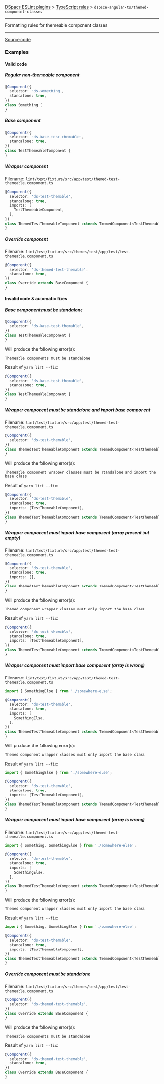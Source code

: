 [DSpace ESLint plugins](../../../../lint/README.md) > [TypeScript rules](../index.md) > `dspace-angular-ts/themed-component-classes`
_______

Formatting rules for themeable component classes

_______

[Source code](../../../../lint/src/rules/ts/themed-component-classes.ts)

### Examples


#### Valid code
    
##### Regular non-themeable component
        
```typescript
@Component({
  selector: 'ds-something',
  standalone: true,
})
class Something {
}
```
    
##### Base component
        
```typescript
@Component({
  selector: 'ds-base-test-themable',
  standalone: true,
})
class TestThemeableTomponent {
}
```
    
##### Wrapper component
        
Filename: `lint/test/fixture/src/app/test/themed-test-themeable.component.ts`
        
```typescript
@Component({
  selector: 'ds-test-themable',
  standalone: true,
  imports: [
    TestThemeableComponent,
  ],
})
class ThemedTestThemeableTomponent extends ThemedComponent<TestThemeableComponent> {
}
```
    
##### Override component
        
Filename: `lint/test/fixture/src/themes/test/app/test/test-themeable.component.ts`
        
```typescript
@Component({
  selector: 'ds-themed-test-themable',
  standalone: true,
})
class Override extends BaseComponent {
}
```
    



#### Invalid code  &amp; automatic fixes
    
##### Base component must be standalone
        
```typescript
@Component({
  selector: 'ds-base-test-themable',
})
class TestThemeableComponent {
}
```
Will produce the following error(s):
```
Themeable components must be standalone
```
        
Result of `yarn lint --fix`:
```typescript
@Component({
  selector: 'ds-base-test-themable',
  standalone: true,
})
class TestThemeableComponent {
}
```
        
    
##### Wrapper component must be standalone and import base component
        
Filename: `lint/test/fixture/src/app/test/themed-test-themeable.component.ts`
        
```typescript
@Component({
  selector: 'ds-test-themable',
})
class ThemedTestThemeableComponent extends ThemedComponent<TestThemeableComponent> {
}
```
Will produce the following error(s):
```
Themeable component wrapper classes must be standalone and import the base class
```
        
Result of `yarn lint --fix`:
```typescript
@Component({
  selector: 'ds-test-themable',
  standalone: true,
  imports: [TestThemeableComponent],
})
class ThemedTestThemeableComponent extends ThemedComponent<TestThemeableComponent> {
}
```
        
    
##### Wrapper component must import base component (array present but empty)
        
Filename: `lint/test/fixture/src/app/test/themed-test-themeable.component.ts`
        
```typescript
@Component({
  selector: 'ds-test-themable',
  standalone: true,
  imports: [],
})
class ThemedTestThemeableComponent extends ThemedComponent<TestThemeableComponent> {
}
```
Will produce the following error(s):
```
Themed component wrapper classes must only import the base class
```
        
Result of `yarn lint --fix`:
```typescript
@Component({
  selector: 'ds-test-themable',
  standalone: true,
  imports: [TestThemeableComponent],
})
class ThemedTestThemeableComponent extends ThemedComponent<TestThemeableComponent> {
}
```
        
    
##### Wrapper component must import base component (array is wrong)
        
Filename: `lint/test/fixture/src/app/test/themed-test-themeable.component.ts`
        
```typescript
import { SomethingElse } from './somewhere-else';

@Component({
  selector: 'ds-test-themable',
  standalone: true,
  imports: [
    SomethingElse,
  ],
})
class ThemedTestThemeableComponent extends ThemedComponent<TestThemeableComponent> {
}
```
Will produce the following error(s):
```
Themed component wrapper classes must only import the base class
```
        
Result of `yarn lint --fix`:
```typescript
import { SomethingElse } from './somewhere-else';

@Component({
  selector: 'ds-test-themable',
  standalone: true,
  imports: [TestThemeableComponent],
})
class ThemedTestThemeableComponent extends ThemedComponent<TestThemeableComponent> {
}
```
        
    
##### Wrapper component must import base component (array is wrong)
        
Filename: `lint/test/fixture/src/app/test/themed-test-themeable.component.ts`
        
```typescript
import { Something, SomethingElse } from './somewhere-else';

@Component({
  selector: 'ds-test-themable',
  standalone: true,
  imports: [
    SomethingElse,
  ],
})
class ThemedTestThemeableComponent extends ThemedComponent<TestThemeableComponent> {
}
```
Will produce the following error(s):
```
Themed component wrapper classes must only import the base class
```
        
Result of `yarn lint --fix`:
```typescript
import { Something, SomethingElse } from './somewhere-else';

@Component({
  selector: 'ds-test-themable',
  standalone: true,
  imports: [TestThemeableComponent],
})
class ThemedTestThemeableComponent extends ThemedComponent<TestThemeableComponent> {
}
```
        
    
##### Override component must be standalone
        
Filename: `lint/test/fixture/src/themes/test/app/test/test-themeable.component.ts`
        
```typescript
@Component({
  selector: 'ds-themed-test-themable',
})
class Override extends BaseComponent {
}
```
Will produce the following error(s):
```
Themeable components must be standalone
```
        
Result of `yarn lint --fix`:
```typescript
@Component({
  selector: 'ds-themed-test-themable',
  standalone: true,
})
class Override extends BaseComponent {
}
```
        
    

